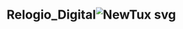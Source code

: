 # Relogio_Digital![NewTux svg](https://github.com/d-Vegas/Relogio_Digital/assets/86451806/6e9b09f6-cc74-43c4-89ab-2a67f165ac75)

